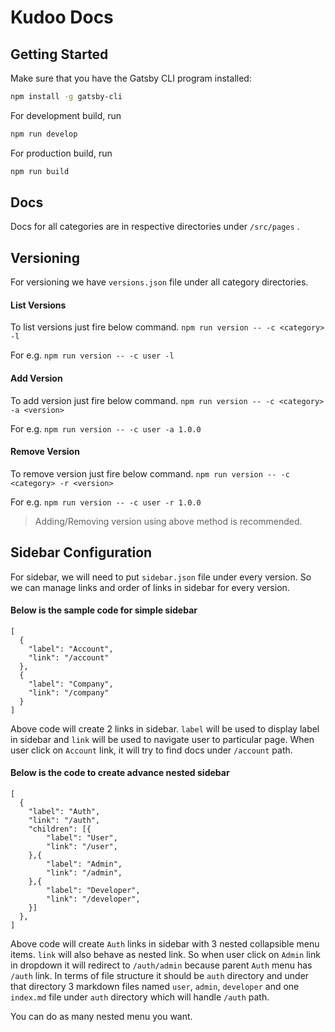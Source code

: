 # Kudoo Docs

## Getting Started

Make sure that you have the Gatsby CLI program installed:
```sh
npm install -g gatsby-cli
```
For development build, run
```sh
npm run develop
```
For production build, run
```sh
npm run build
```

## Docs
Docs for all categories are in respective directories under `/src/pages` .

## Versioning

For versioning we have `versions.json` file under all category directories.

#### List Versions
To list versions just fire below command.
`npm run version -- -c <category> -l`

For e.g. `npm run version -- -c user -l`

#### Add Version
To add version just fire below command.
`npm run version -- -c <category> -a <version>`

For e.g. `npm run version -- -c user -a 1.0.0`

#### Remove Version
To remove version just fire below command.
`npm run version -- -c <category> -r <version>`

For e.g. `npm run version -- -c user -r 1.0.0`

> Adding/Removing version using above method is recommended.

## Sidebar Configuration
For sidebar, we will need to put `sidebar.json` file under every version. So we can manage links and order of links in sidebar for every version.
#### Below is the sample code for simple sidebar
```
[
  {
    "label": "Account",
    "link": "/account"
  },
  {
    "label": "Company",
    "link": "/company"
  }
]
```
Above code will create 2 links in sidebar. `label` will be used to display label in sidebar and `link` will be used to navigate user to particular page.
When user click on `Account` link, it will try to find docs under `/account` path.

#### Below is the code to create advance nested sidebar
```
[
  {
    "label": "Auth",
    "link": "/auth",
    "children": [{
	    "label": "User",
	    "link": "/user",
    },{
	    "label": "Admin",
	    "link": "/admin",
    },{
	    "label": "Developer",
	    "link": "/developer",
    }]
  },
]
```
Above code will create `Auth` links in sidebar with 3 nested collapsible menu items. `link` will also behave as nested link. So when user click on `Admin` link in dropdown it will redirect to `/auth/admin` because parent `Auth` menu has `/auth` link.
In terms of file structure it should be `auth` directory and under that directory 3 markdown files named `user`, `admin`, `developer` and one `index.md` file under `auth` directory which will handle `/auth` path.

You can do as many nested menu you want.
